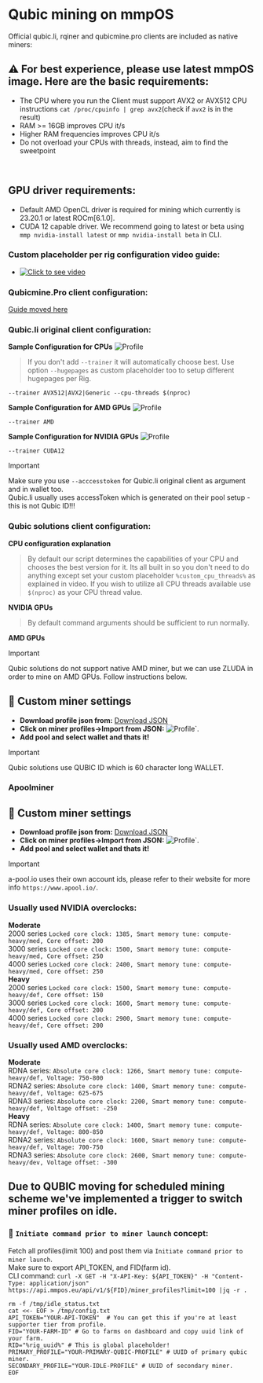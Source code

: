 # Qubic mining on mmpOS


Official qubic.li, rqiner and qubicmine.pro clients are included as native miners:
<br>

## :warning: For best experience, please use latest mmpOS image. Here are the basic requirements:

-   The CPU where you run the Client must support AVX2 or AVX512 CPU instructions
    `cat /proc/cpuinfo | grep avx2`(check if `avx2` is in the result)
-   RAM >= 16GB improves CPU it/s
-   Higher RAM frequencies improves CPU it/s
-   Do not overload your CPUs with threads, instead, aim to find the sweetpoint

<br>

## GPU driver requirements:
-	Default AMD OpenCL driver is required for mining which currently is 23.20.1 or latest ROCm[6.1.0].
-	CUDA 12 capable driver. We recommend going to latest or beta using `mmp nvidia-install latest` or `mmp nvidia-install beta` in CLI.

### Custom placeholder per rig configuration video guide:
-	[![Click to see video](/movs/8190556357408478139.gif)](/movs/8190556357408478139.mov)  

### Qubicmine.Pro client configuration:  

[Guide moved here](/QUBICMINE_PRO.MD)    

### Qubic.li original client configuration:
**Sample Configuration for CPUs**
![Profile](/imgs/qli-cpu.png)  
> If you don't add `--trainer` it will automatically choose best.
> Use option `--hugepages` as custom placeholder too to setup different hugepages per Rig.  

```
--trainer AVX512|AVX2|Generic --cpu-threads $(nproc)
```

**Sample Configuration for AMD GPUs**
![Profile](/imgs/qli-amd.png)  

```
--trainer AMD
```

**Sample Configuration for NVIDIA GPUs**
![Profile](/imgs/qli-nvidia.png)  

```
--trainer CUDA12
```
>[!IMPORTANT]  
> Make sure you use `--acccesstoken` for Qubic.li original client as argument and in wallet too.  
> Qubic.li usually uses accessToken which is generated on their pool setup - this is not Qubic ID!!!  

### Qubic solutions client configuration:
**CPU configuration explanation** 
> By default our script determines the capabilities of your CPU and chooses the best version for it.
> Its all built in so you don't need to do anything except set your custom placeholder `%custom_cpu_threads%` as explained in video.
> If you wish to utilize all CPU threads available use `$(nproc)` as your CPU thread value.  

**NVIDIA GPUs**  
> By default command arguments should be sufficient to run normally.

**AMD GPUs**  
> [!IMPORTANT]  
> Qubic solutions do not support native AMD miner, but we can use ZLUDA in order to mine on AMD GPUs. Follow instructions below.  

## :wrench: Custom miner settings

-   **Download profile json from:** [Download JSON](https://github.com/ddobreff/mmpos/releases/download/v0.5.0/qubic-rqiner-zluda.json)
-   **Click on miner profiles->Import from JSON:** ![Profile](/imgs/import_profile.png)`.
-   **Add pool and select wallet and thats it!**
>[!IMPORTANT]  
> Qubic solutions use QUBIC ID which is 60 character long WALLET.  

### Apoolminer
## :wrench: Custom miner settings

-   **Download profile json from:** [Download JSON](https://github.com/ddobreff/mmpos/releases/download/v1.3.2/apoolminer-qubic.json)
-   **Click on miner profiles->Import from JSON:** ![Profile](/imgs/import_profile.png)`.
-   **Add pool and select wallet and thats it!**
>[!IMPORTANT]  
> a-pool.io uses their own account ids, please refer to their website for more info `https://www.apool.io/`.  

### Usually used NVIDIA overclocks:
**Moderate**  
2000 series `Locked core clock: 1385, Smart memory tune: compute-heavy/med, Core offset: 200`  
3000 series `Locked core clock: 1500, Smart memory tune: compute-heavy/med, Core offset: 250`  
4000 series `Locked core clock: 2400, Smart memory tune: compute-heavy/med, Core offset: 250`  
**Heavy**  
2000 series `Locked core clock: 1500, Smart memory tune: compute-heavy/def, Core offset: 150`  
3000 series `Locked core clock: 1600, Smart memory tune: compute-heavy/def, Core offset: 200`  
4000 series `Locked core clock: 2900, Smart memory tune: compute-heavy/def, Core offset: 200`  

### Usually used AMD overclocks:

**Moderate**  
RDNA series: `Absolute core clock: 1266, Smart memory tune: compute-heavy/def, Voltage: 750-800`  
RDNA2 series: `Absolute core clock: 1400, Smart memory tune: compute-heavy/def, Voltage: 625-675`  
RDNA3 series: `Absolute core clock: 2200, Smart memory tune: compute-heavy/def, Voltage offset: -250`  
**Heavy**  
RDNA series: `Absolute core clock: 1400, Smart memory tune: compute-heavy/def, Voltage: 800-850`  
RDNA2 series: `Absolute core clock: 1600, Smart memory tune: compute-heavy/def, Voltage: 700-750`  
RDNA3 series: `Absolute core clock: 2600, Smart memory tune: compute-heavy/dev, Voltage offset: -300`  

## Due to QUBIC moving for scheduled mining scheme we've implemented a trigger to switch miner profiles on idle. 

### :wrench: `Initiate command prior to miner launch` concept: 

Fetch all profiles(limit 100) and post them via `Initiate command prior to miner launch`.  
Make sure to export API_TOKEN, and FID(farm id).  
CLI command: `curl -X GET -H "X-API-Key: ${API_TOKEN}" -H "Content-Type: application/json" https://api.mmpos.eu/api/v1/${FID}/miner_profiles?limit=100 |jq -r .`  

```
rm -f /tmp/idle_status.txt
cat <<- EOF > /tmp/config.txt 
API_TOKEN="YOUR-API-TOKEN"  # You can get this if you're at least supporter tier from profile.
FID="YOUR-FARM-ID" # Go to farms on dashboard and copy uuid link of your farm.
RID="%rig_uuid%" # This is global placeholder!
PRIMARY_PROFILE="YOUR-PRIMARY-QUBIC-PROFILE" # UUID of primary qubic miner.
SECONDARY_PROFILE="YOUR-IDLE-PROFILE" # UUID of secondary miner.
EOF
```
